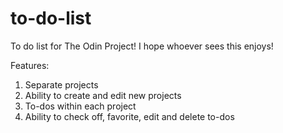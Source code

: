 # to-do-list

To do list for The Odin Project!
I hope whoever sees this enjoys!

Features:

1. Separate projects
2. Ability to create and edit new projects
3. To-dos within each project
4. Ability to check off, favorite, edit and delete to-dos

